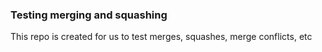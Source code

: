 ### Testing merging and squashing
This repo is created for us to test merges, squashes, merge conflicts, etc
